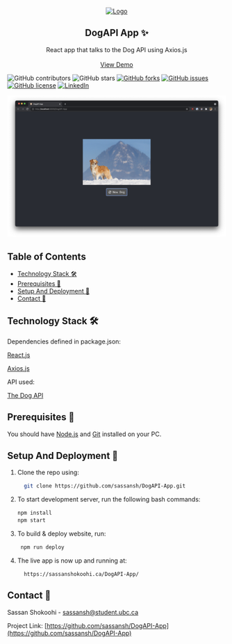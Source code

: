 <!-- PROJECT LOGO -->
<br />
<p align="center">
 <a href="https://github.com/sassansh/DogAPI-App">
    <img src="/public/redditlogo.ico" alt="Logo" width="80" height="80">
  </a>
  <h2 align="center">DogAPI App ✨</h2>

  <p align="center">
    React app that talks to the Dog API using Axios.js
    <br />
    <br />
    <a href="https://sassanshokoohi.ca/DogAPI-App/">View Demo</a>
  </p>
</p>

![GitHub contributors](https://img.shields.io/github/contributors/sassansh/DogAPI-App?color=ffcc66&style=for-the-badge)
![GitHub stars](https://img.shields.io/github/stars/sassansh/DogAPI-App?color=ffcc66&style=for-the-badge)
[![GitHub forks](https://img.shields.io/github/forks/sassansh/DogAPI-App?style=for-the-badge)](https://github.com/sassansh/DogAPI-App/network)
[![GitHub issues](https://img.shields.io/github/issues/sassansh/DogAPI-App?color=ffcc66&style=for-the-badge)](https://github.com/sassansh/DogAPI-App/issues)
[![GitHub license](https://img.shields.io/github/license/sassansh/DogAPI-App?style=for-the-badge)](https://github.com/sassansh/DogAPI-App/blob/main/LICENSE)
[![LinkedIn][linkedin-shield]][linkedin-url]

[![Site preview](/public/reddit-preview.png)](https://sassanshokoohi.ca/DogAPI-App/)

## Table of Contents

- [Technology Stack 🛠️](#technology-stack-)
- [Prerequisites 🍪](#prerequisites-)
- [Setup And Deployment 🔧](#setup-and-deployment-)
- [Contact 📧](#contact-)

## Technology Stack 🛠️

Dependencies defined in package.json:

[React.js](https://reactjs.org/)

[Axios.js](https://axios-http.com/)

API used:

[The Dog API](https://thedogapi.com/)

## Prerequisites 🍪

You should have [Node.js](https://nodejs.org/en/) and [Git](https://git-scm.com/) installed on your PC.

## Setup And Deployment 🔧

1. Clone the repo using:

   ```bash
     git clone https://github.com/sassansh/DogAPI-App.git
   ```

2. To start development server, run the following bash commands:

   ```bash
   npm install
   npm start
   ```

3. To build & deploy website, run:

   ```bash
    npm run deploy
   ```

4. The live app is now up and running at:

   ```https
     https://sassanshokoohi.ca/DogAPI-App/
   ```

## Contact 📧

Sassan Shokoohi - sassansh@student.ubc.ca

Project Link: [https://github.com/sassansh/DogAPI-App](https://github.com/sassansh/DogAPI-App)

[linkedin-shield]: https://img.shields.io/badge/-LinkedIn-black.svg?style=for-the-badge&logo=linkedin&colorB=555
[linkedin-url]: https://www.linkedin.com/in/sassanshokoohi/
